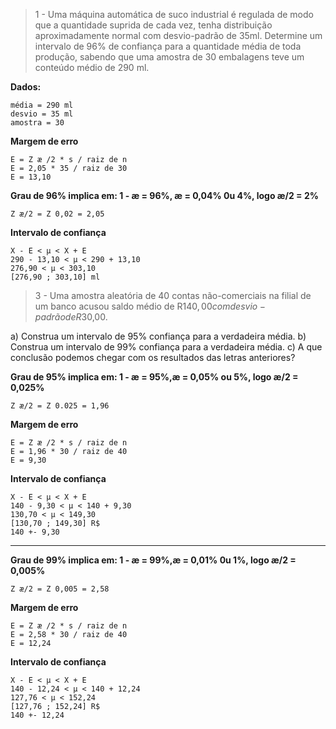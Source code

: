 > 1 - Uma máquina automática de suco industrial é regulada de modo que a quantidade suprida de cada vez, tenha distribuição aproximadamente normal com desvio-padrão de 35ml. Determine um intervalo de 96% de confiança para a quantidade média de toda produção, sabendo que uma amostra de 30 embalagens teve um conteúdo médio de 290 ml.

**Dados:**

```
média = 290 ml
desvio = 35 ml
amostra = 30
```

**Margem de erro**

```
E = Z æ /2 * s / raiz de n
E = 2,05 * 35 / raiz de 30
E = 13,10
```

**Grau de 96% implica em: 1 - æ = 96%, æ = 0,04% 0u 4%, logo æ/2 = 2%**

```
Z æ/2 = Z 0,02 = 2,05
```

**Intervalo de confiança**

```
X - E < µ < X + E
290 - 13,10 < µ < 290 + 13,10
276,90 < µ < 303,10
[276,90 ; 303,10] ml
```

> 3 - Uma amostra aleatória de 40 contas não-comerciais na filial de um banco acusou saldo médio de R$140,00 com desvio-padrão de R$30,00.

a) Construa um intervalo de 95% confiança para a verdadeira média.
b) Construa um intervalo de 99% confiança para a verdadeira média.
c) A que conclusão podemos chegar com os resultados das letras anteriores?

**Grau de 95% implica em: 1 - æ = 95%,æ = 0,05% ou 5%, logo æ/2 = 0,025%**

```
Z æ/2 = Z 0.025 = 1,96
```

**Margem de erro**

```
E = Z æ /2 * s / raiz de n
E = 1,96 * 30 / raiz de 40
E = 9,30
```

**Intervalo de confiança**

```
X - E < µ < X + E
140 - 9,30 < µ < 140 + 9,30
130,70 < µ < 149,30
[130,70 ; 149,30] R$
140 +- 9,30
```

---

**Grau de 99% implica em: 1 - æ = 99%,æ = 0,01% 0u 1%, logo æ/2 = 0,005%**

```
Z æ/2 = Z 0,005 = 2,58
```

**Margem de erro**

```
E = Z æ /2 * s / raiz de n
E = 2,58 * 30 / raiz de 40
E = 12,24
```

**Intervalo de confiança**

```
X - E < µ < X + E
140 - 12,24 < µ < 140 + 12,24
127,76 < µ < 152,24
[127,76 ; 152,24] R$
140 +- 12,24
```
